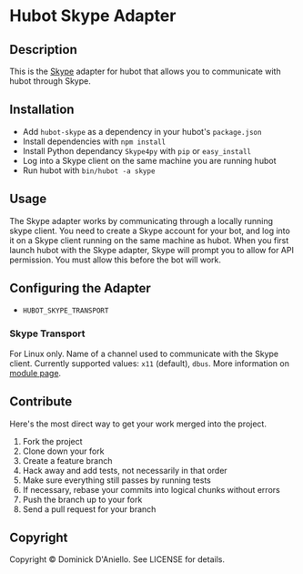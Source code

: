 # Hubot Skype Adapter

## Description

This is the [Skype](http://skype.com) adapter for hubot that allows you 
to communicate with hubot through Skype.

## Installation

* Add `hubot-skype` as a dependency in your hubot's `package.json`
* Install dependencies with `npm install`
* Install Python dependancy `Skype4py` with `pip` or `easy_install`
* Log into a Skype client on the same machine you are running hubot
* Run hubot with `bin/hubot -a skype`

## Usage

The Skype adapter works by communicating through a locally running skype
client. You need to create a Skype account for your bot, and log into it
on a Skype client running on the same machine as hubot. When you first
launch hubot with the Skype adapter, Skype will prompt you to allow for
API permission. You must allow this before the bot will work.

## Configuring the Adapter

* `HUBOT_SKYPE_TRANSPORT`

### Skype Transport

For Linux only. Name of a channel used to communicate with the Skype client.
Currently supported values: `x11` (default), `dbus`. More information on [module page](http://skype4py.sourceforge.net/doc/html/Skype4Py.api.posix-module.html).

## Contribute

Here's the most direct way to get your work merged into the project.

1. Fork the project
2. Clone down your fork
3. Create a feature branch
4. Hack away and add tests, not necessarily in that order
5. Make sure everything still passes by running tests
6. If necessary, rebase your commits into logical chunks without errors
7. Push the branch up to your fork
8. Send a pull request for your branch

## Copyright

Copyright &copy; Dominick D'Aniello. See LICENSE for details.